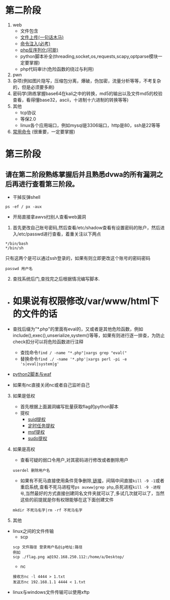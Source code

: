 # 第二阶段
1. web
    + 文件包含
    + [文件上传(一句话木马)](../web/文件上传漏洞.md)
    + [命令注入(必考)](../web/命令注入.md)
    + [php反序列化(可能)](../web/反序列化.md)
    + python脚本补全(threading,socket,os,requests,scapy,optparse模块一定要掌握)
    + php代码审计(危险函数的绕过与利用)
2. pwn
3. 杂项(例如图片隐写，压缩包分离，爆破，伪加密，流量分析等等，不考复杂的，但是必须要多刷)
4. 密码学(熟练掌握base64在kali之中的转换，md5的输出以及文件md5的校验查看，看得懂base32，ascii，十进制十六进制的转换等等)
5. 其他
    + tcp协议
    + 等保2.0
    + linux各个应用端口，例如mysql是3306端口，http是80，ssh是22等等
7. [常用命令](./命令.md)    (很重要，一定要掌握)
# 第三阶段
## 请在第二阶段熟练掌握后并且熟悉dvwa的所有漏洞之后再进行查看第三阶段。
- 干掉反弹shell

`ps -ef / px -aux`

- 开局直接拿awvs扫别人查看web漏洞
1. 首先更改自己账号密码,然后查看/etc/shadow查看有设置密码的账户，然后进入/etc/passwd进行查看，着重关注以下两点
```
*/bin/bash
*/bin/sh
```
只有这两个是可以通过ssh登录的，如果有则立即更改这个账号的密码密码
```
passwd 用户名
```
2. 查找系统后门,查找完之后根据情况编写脚本.

+ # 如果说有权限修改/var/www/html下的文件的话

+ 查找后缀为"*.php"的里面有eval的，又或者是其他危险函数，例如include(),exec(),unserialize,system()等等，如果有则进行逐一排查，为防止check扣分可以将危险函数进行注释
    + 查找命令`find / -name "*.php"|xargs grep "eval("`
    + 替换命令`find ./ -name '*.php'|xargs perl -pi -e 's|eval|system|g'`
+ [python2脚本与waf](./awd脚本.md)
+ 如果有nc直接关闭nc或者自己监听自己
3. 如果是低权
    + 首先根据上面漏洞编写批量获取flag的python脚本
    + 提权
        + [suid提权](../web/linux提权/suid提权.md)
        + [定时任务提权](../web/linux提权/定时任务提权.md)
        + [msf提权](../web/linux提权/msf提权.md)
        + [sudo提权](../web/linux提权/sudo提权.md)
4. 如果是高权
    + 查看可疑的弱口令用户,对其密码进行修改或者删除用户
    ```
    userdel 删除用户名
    ```
    + 如果有不死马直接使用条件竞争删除,[链接](./不死马.md)，间隔中间直接`kill -9 -1`或者重启系统,查看不死马进程号`ps auxww|grep php`,杀死进程`kill -9 -进程号`,当然最好的方式直接创建同名文件夹就可以了,多试几次就可以了，当然这些的前提就是你有权限能够在这下面创建文件
    ```shell
    mkdir 不死马名字|rm -rf 不死马名字
    ```

5. 其他
+ linux之间的文件传输
    + scp
    ```
    scp 文件路径 登录用户名@ip地址:路径
    例如
    scp ./flag.png a@192.168.250.112:/home/a/Desktop/
    ```
    + nc
    ```
    接收方nc -l 4444 > 1.txt
    发送方nc 192.168.1.1 4444 < 1.txt
    ```
+ linux与windows文件传输可以使用xftp
